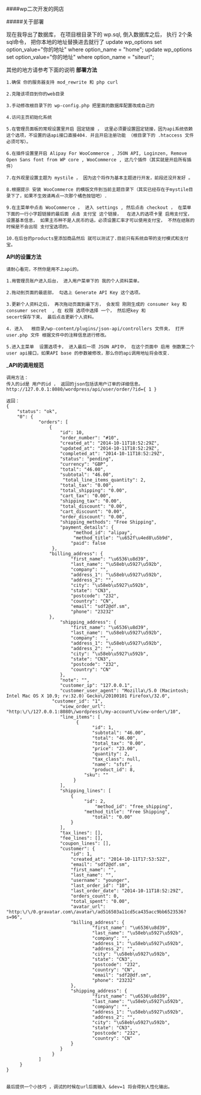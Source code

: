 ####wp二次开发的网店

#####关于部署

现在我导出了数据库， 在项目根目录下的 wp.sql, 倒入数据库之后， 执行 2个条sql命令， 把你本地的地址替换进去就行了
update wp_options set option_value="你的地址" where option_name = "home";
update wp_options set option_value="你的地址" where option_name = "siteurl";

其他的地方请参考下面的说明
__部署方法__

	1.确保 你的服务器支持 mod_rewrite 和 php curl 
	
	2.克隆该项目到你的web目录
	
	3.手动修改根目录下的 wp-config.php 把里面的数据库配置改成自己的
	
	4.访问主页初始化系统
	
	5.在管理员面板的常规设置里开启 固定链接 ， 这里必须要设置固定链接，因为api系统依赖这个选项，不设置的话api接口直接404. 并且开启注册功能 （根目录下的 .htaccess 文件必须可写）。
	
	6.在插件设置里开启 Alipay For WooCommerce , JSON API, Loginzen, Remove Open Sans font from WP core , WooCommerce , 这几个插件（其实就是开启所有插件）
	
	7.在外观里设置主题为 mystile ， 因为这个将作为基本主题进行开发，前段还没开发好 。
	
	8.根据提示 安装 WooCommerce 的模版文件到当前主题目录下（其实已经存在于mystile目录下了，如果不生效请再点一次那个橘色按钮吧）.
	
	9.在主菜单中点击 WooCommerce ， 进入 settings , 然后点击 checkout ， 在菜单下面的一行小字超链接的最后面 点击 支付宝 这个链接，  在进入的选项卡里 启用支付宝， 设置基本信息， 如果主币种不是人民币的话，必须设置汇率才可以使用支付宝， 不然在结账的时候是不会出现 支付宝选项的。
	
	10.在后台的products里添加商品然后 就可以测试了.目前只有系统自带的支付模式和支付宝。
	
	
__API的设置方法__

	请耐心看完，不然你是用不上api的。
	
	1.用管理员账户进入后台， 进入用户菜单下的 我的个人资料菜单。
	
	2.拖动到页面的最底部， 勾选上 Generate API Key 这个选项。
	
	3.更新个人资料之后， 再次拖动页面到最下方， 会发现 刚刚生成的 consumer key 和consumer secret  , 在 权限 选项中选择 一个， 然后把key 和
	secert保存下来， 最后点击更新个人资料。
	
	4. 进入   根目录/wp-content/plugins/json-api/controllers 文件夹， 打开user.php 文件 根据文件中的注释信息进行修改。
	
	5.进入主菜单  设置选项卡， 进入最后一项 JSON API中， 在这个页面中 启用 倒数第二个 user api接口，如果API base 的参数被修改，那么你的api调用地址将会改变.
	
___API的调用规范__
	
	调用方法：
	传入的id是 用户的id ， 返回的json包括该用户订单的详细信息。
	http://127.0.0.1:8080/wordpress/api/user/order/?id={ 1 }
	
	返回：
	{
  		"status": "ok",
  		"0": {
    			"orders": [
      				{
        				"id": 10,
        				"order_number": "#10",
        				"created_at": "2014-10-11T18:52:29Z",
        				"updated_at": "2014-10-11T18:52:29Z",
        				"completed_at": "2014-10-11T18:52:29Z",
        				"status": "pending",
        				"currency": "GBP",
       				 	"total": "46.00",
        				"subtotal": "46.00",
      				 	 "total_line_items_quantity": 2,
        				"total_tax": "0.00",
        				"total_shipping": "0.00",
        				"cart_tax": "0.00",
        				"shipping_tax": "0.00",
        				"total_discount": "0.00",
        				"cart_discount": "0.00",
        				"order_discount": "0.00",
        				"shipping_methods": "Free Shipping",
        				"payment_details": {
         					 "method_id": "alipay",
         					 "method_title": "\u652f\u4ed8\u5b9d",
          					"paid": false
       				 },
       			 	"billing_address": {
          					"first_name": "\u6536\u8d39",
          					"last_name": "\u58eb\u5927\u592b",
          					"company": "",
          					"address_1": "\u58eb\u5927\u592b",
          					"address_2": "",
         					"city": "\u58eb\u5927\u592b",
         					"state": "CN3",
         					"postcode": "232",
          					"country": "CN",
          					"email": "sdf2@df.sm",
          					"phone": "23232"
       				},
        				"shipping_address": {
          					"first_name": "\u6536\u8d39",
          					"last_name": "\u58eb\u5927\u592b",
          					"company": "",
          					"address_1": "\u58eb\u5927\u592b",
          					"address_2": "",
          					"city": "\u58eb\u5927\u592b",
          					"state": "CN3",
          					"postcode": "232",
          					"country": "CN"
        				},
        				"note": "",
        				"customer_ip": "127.0.0.1",
        				"customer_user_agent": "Mozilla\/5.0 (Macintosh; Intel Mac OS X 10.9; rv:32.0) Gecko\/20100101 Firefox\/32.0",
       				 "customer_id": "1",
        				"view_order_url": "http:\/\/127.0.0.1:8080\/wordpress\/my-account\/view-order\/10",
        				"line_items": [
        					  {
            						"id": 1,
            						"subtotal": "46.00",
            						"total": "46.00",
            						"total_tax": "0.00",
            						"price": "23.00",
           						 	"quantity": 2,
           						 	"tax_class": null,
            						"name": "sfsf",
            						"product_id": 8,
           						 "sku": ""
         					 }
        				],
        				"shipping_lines": [
          					{
           						 "id": 2,
            						 "method_id": "free_shipping",
           						 "method_title": "Free Shipping",
            						"total": "0.00"
          					}
        				],
        				"tax_lines": [],
        				"fee_lines": [],
        				"coupon_lines": [],
        				"customer": {
          					"id": 1,
          					"created_at": "2014-10-11T17:53:52Z",
          					"email": "sdf2@df.sm",
          					"first_name": "",
          					"last_name": "",
          					"username": "younger",
          					"last_order_id": "10",
          					"last_order_date": "2014-10-11T18:52:29Z",
          					"orders_count": 0,
          					"total_spent": "0.00",
          					"avatar_url": "http:\/\/0.gravatar.com\/avatar\/ad516503a11cd5ca435acc9bb6523536?s=96",
          					"billing_address": {
            						"first_name": "\u6536\u8d39",
            						"last_name": "\u58eb\u5927\u592b",
            						"company": "",
            						"address_1": "\u58eb\u5927\u592b",
            						"address_2": "",
            						"city": "\u58eb\u5927\u592b",
           							"state": "CN3",
            						"postcode": "232",
            						"country": "CN",
           							"email": "sdf2@df.sm",
            						"phone": "23232"
          					},
          					"shipping_address": {
            						"first_name": "\u6536\u8d39",
           							"last_name": "\u58eb\u5927\u592b",
           							"company": "",
           							"address_1": "\u58eb\u5927\u592b",
            						"address_2": "",
            						"city": "\u58eb\u5927\u592b",
           							"state": "CN3",
            						"postcode": "232",
            						"country": "CN"
          					}
        				}
     				 }
    			]
 		 }
	}
	
	
	最后提供一个小技巧 ，调试的时候在url后面输入 &dev=1 将会得到人性化输出。
